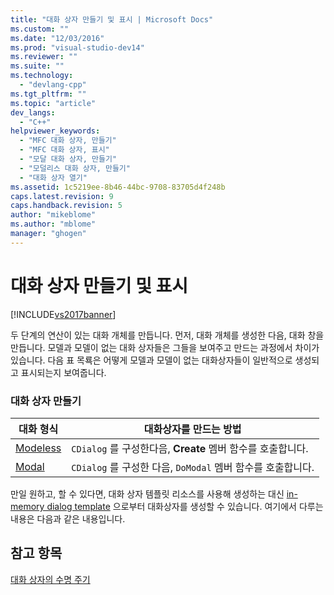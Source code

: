 ```yaml
---
title: "대화 상자 만들기 및 표시 | Microsoft Docs"
ms.custom: ""
ms.date: "12/03/2016"
ms.prod: "visual-studio-dev14"
ms.reviewer: ""
ms.suite: ""
ms.technology: 
  - "devlang-cpp"
ms.tgt_pltfrm: ""
ms.topic: "article"
dev_langs: 
  - "C++"
helpviewer_keywords: 
  - "MFC 대화 상자, 만들기"
  - "MFC 대화 상자, 표시"
  - "모달 대화 상자, 만들기"
  - "모덜리스 대화 상자, 만들기"
  - "대화 상자 열기"
ms.assetid: 1c5219ee-8b46-44bc-9708-83705d4f248b
caps.latest.revision: 9
caps.handback.revision: 5
author: "mikeblome"
ms.author: "mblome"
manager: "ghogen"
---
```

# 대화 상자 만들기 및 표시
[!INCLUDE[vs2017banner](../assembler/inline/includes/vs2017banner.md)]

두 단계의 연산이 있는 대화 개체를 만듭니다.  먼저, 대화 개체를 생성한 다음, 대화 창을 만듭니다.  모델과 모델이 없는 대화 상자들은 그들을 보여주고 만드는 과정에서 차이가 있습니다.  다음 표 목룍은 어떻게 모델과 모델이 없는 대화상자들이 일반적으로 생성되고 표시되는지 보여줍니다.  
  
### 대화 상자 만들기  
  
|대화 형식|대화상자를 만드는 방법|  
|-----------|------------------|  
|[Modeless](../mfc/creating-modeless-dialog-boxes.md)|`CDialog` 를 구성한다음, **Create** 멤버 함수를 호출합니다.|  
|[Modal](../mfc/creating-modal-dialog-boxes.md)|`CDialog` 를 구성한 다음, `DoModal` 멤버 함수를 호출합니다.|  
  
 만일 원하고, 할 수 있다면, 대화 상자 템플릿 리소스를 사용해 생성하는 대신 [in\-memory dialog template](../mfc/using-a-dialog-template-in-memory.md) 으로부터 대화상자를 생성할 수 있습니다.  여기에서 다루는 내용은 다음과 같은 내용입니다.  
  
## 참고 항목  
 [대화 상자의 수명 주기](../mfc/life-cycle-of-a-dialog-box.md)